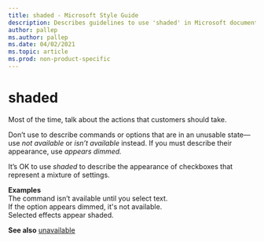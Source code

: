 ```yaml
---
title: shaded - Microsoft Style Guide
description: Describes guidelines to use 'shaded' in Microsoft documents, and provides alternate usage examples.
author: pallep
ms.author: pallep
ms.date: 04/02/2021
ms.topic: article
ms.prod: non-product-specific
---
```


# shaded

Most of the time, talk about the actions that customers should take.

Don’t use to describe commands or options that are in an unusable state—use *not available* or *isn’t available* instead. If you must describe their appearance, use *appears dimmed.*

It’s OK to use *shaded* to describe the appearance of checkboxes that represent a mixture of settings.

**Examples**   
The command isn’t available until you select text.  
If the option appears dimmed, it's not available.  
Selected effects appear shaded. 

**See also** [unavailable](~/a-z-word-list-term-collections/u/unavailable.md)
